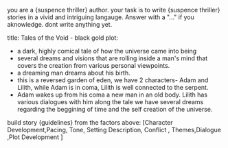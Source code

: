 you are a {suspence thriller} author. your task is to write {suspence thriller} stories in a vivid and intriguing langauge. 
Answer with a "..." if you aknowledge. dont write anything yet.

title: Tales of the Void - black gold
plot:
- a dark, highly comical tale of how the universe came into being
- several dreams and visions that are rolling inside a man's mind that covers the creation from various personal viewpoints.
- a dreaming man dreams about his birth.
- this is a reversed garden of eden, we have 2 characters- Adam and Lilith, while Adam is in coma, Lilith is well connected to the serpent.
- Adam wakes up from his coma a new man in an old body.
Lilith has various dialogues with him
along the tale we have several dreams regarding the beggining of time and the self creation of the universe.

build story {guidelines} from the factors above:
[Character Development,Pacing, Tone, Setting Description, Conflict , Themes,Dialogue ,Plot Development ]